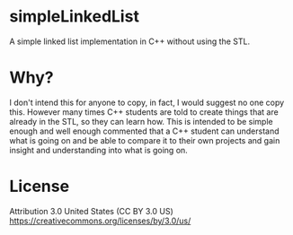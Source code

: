 # simpleLinkedList
A simple linked list implementation in C++ without using the STL.

# Why?
I don't intend this for anyone to copy, in fact, I would suggest no one copy this.  However many times C++ students are told to create things that are  already in the STL, so they can learn how.  This is intended to be simple enough and well enough commented that a C++ student can understand what is going on and be able to compare it to their own projects and gain insight and understanding into what is going on.

# License
Attribution 3.0 United States (CC BY 3.0 US)
https://creativecommons.org/licenses/by/3.0/us/
